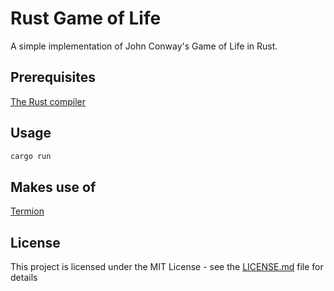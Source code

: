 # Rust Game of Life

A simple implementation of John Conway's Game of Life in Rust.

## Prerequisites

[The Rust compiler](https://github.com/rust-lang/rust)

## Usage

```bash
cargo run
```

## Makes use of

[Termion](https://github.com/redox-os/termion)

## License

This project is licensed under the MIT License - see the [LICENSE.md](LICENSE.md) file for details
